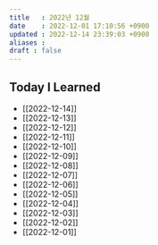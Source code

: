 ```yaml
---
title   : 2022년 12월 
date    : 2022-12-01 17:10:56 +0900
updated : 2022-12-14 23:39:03 +0900
aliases : 
draft : false
---
```

## Today I Learned
- [[2022-12-14]]
- [[2022-12-13]]
- [[2022-12-12]]
- [[2022-12-11]]
- [[2022-12-10]]
- [[2022-12-09]]
- [[2022-12-08]]
- [[2022-12-07]]
- [[2022-12-06]]
- [[2022-12-05]]
- [[2022-12-04]] 
- [[2022-12-03]]
- [[2022-12-02]]
- [[2022-12-01]]






